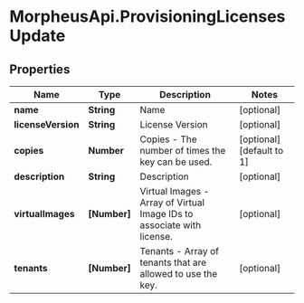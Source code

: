 # MorpheusApi.ProvisioningLicensesUpdate

## Properties

Name | Type | Description | Notes
------------ | ------------- | ------------- | -------------
**name** | **String** | Name | [optional] 
**licenseVersion** | **String** | License Version | [optional] 
**copies** | **Number** | Copies - The number of times the key can be used. | [optional] [default to 1]
**description** | **String** | Description | [optional] 
**virtualImages** | **[Number]** | Virtual Images - Array of Virtual Image IDs to associate with license. | [optional] 
**tenants** | **[Number]** | Tenants - Array of tenants that are allowed to use the key. | [optional] 


